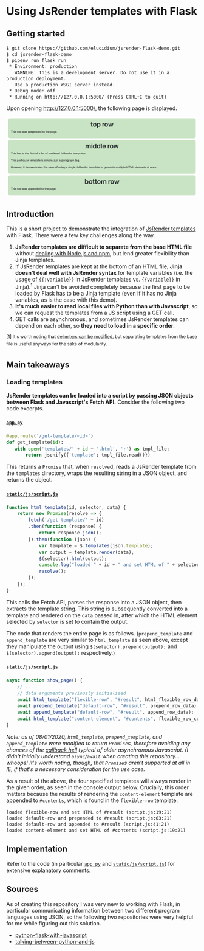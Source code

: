 # Using JsRender templates with Flask

## Getting started

```
$ git clone https://github.com/elucidium/jsrender-flask-demo.git
$ cd jsrender-flask-demo
$ pipenv run flask run
 * Environment: production
   WARNING: This is a development server. Do not use it in a production deployment.
   Use a production WSGI server instead.
 * Debug mode: off
 * Running on http://127.0.0.1:5000/ (Press CTRL+C to quit)
 ```

Upon opening <http://127.0.0.1:5000/>, the following page is displayed.

![Screenshot of the output.](/images/result.png)

 ## Introduction

 This is a short project to demonstrate the integration of [JsRender templates](https://www.jsviews.com/) with Flask. There were a few key challenges along the way.

 1. **JsRender templates are difficult to separate from the base HTML file** without [dealing with Node.js and npm](https://www.jsviews.com/#search?s=load%20templates&l=node/browserify), but lend greater flexibility than Jinja templates.
 2. If JsRender templates are kept at the bottom of an HTML file, **Jinja doesn't deal well with JsRender syntax** for template variables (i.e. the usage of `{{:variable}}` in JsRender templates vs. `{{variable}}` in Jinja).<sup>1</sup> Jinja can't be avoided completely because the first page to be loaded by Flask has to be a Jinja template (even if it has no Jinja variables, as is the case with this demo).
 3. **It's much easier to read local files with Python than with Javascript**, so we can request the templates from a JS script using a GET call.
 4. GET calls are asynchronous, and sometimes JsRender templates can depend on each other, so **they need to load in a specific order**.

<sup>[1] It's worth noting that [delimiters can be modified](https://www.jsviews.com/#settings/delimiters), but separating templates from the base file is useful anyways for the sake of modularity.</sup>

 ## Main takeaways

### Loading templates
 **JsRender templates can be loaded into a script by passing JSON objects between Flask and Javascript's Fetch API.** Consider the following two code excerpts.

#### [`app.py`](app.py)
 ```python
 @app.route('/get-template/<id>')
def get_template(id):
    with open('templates/' + id + '.html', 'r') as tmpl_file:
        return jsonify({'template': tmpl_file.read()})
```
This returns a `Promise` that, when `resolve`d, reads a JsRender template from the `templates` directory, wraps the resulting string in a JSON object, and returns the object.

#### [`static/js/script.js`](static/js/script.js)
```javascript
function html_template(id, selector, data) {
    return new Promise(resolve => {
        fetch('/get-template/' + id)
        .then(function (response) {
            return response.json();
        }).then(function (json) {
            var template = $.templates(json.template);
            var output = template.render(data);
            $(selector).html(output);
            console.log("loaded " + id + " and set HTML of " + selector);
            resolve();
        });
    });
}
```
This calls the Fetch API, parses the response into a JSON object, then extracts the template string. This string is subsequently converted into a template and rendered on the `data` passed in, after which the HTML element selected by `selector` is set to contain the output.

The code that renders the entire page is as follows. (`prepend_template` and `append_template` are very similar to `html_template` as seen above, except they manipulate the output using `$(selector).prepend(output);` and `$(selector).append(output);` respectively.)

#### [`static/js/script.js`](static/js/script.js)
```javascript
async function show_page() {
    // ...
    // data arguments previously initialized
    await html_template("flexible-row", "#result", html_flexible_row_data);
    await prepend_template("default-row", "#result", prepend_row_data);
    await append_template("default-row", "#result", append_row_data);
    await html_template("content-element", "#contents", flexible_row_contents);
}

```
*Note: as of 08/01/2020, `html_template`, `prepend_template`, and `append_template` were modified to return `Promise`s, therefore avoiding any chances of the [callback hell](http://callbackhell.com/) typical of older asynchronous Javascript. (I didn't initially understand `async`/`await` when creating this repository... whoops! It's worth noting, though, that `Promise`s aren't supported at all in IE, if that's a necessary consideration for the use case.*


As a result of the above, the four specified templates will always render in the given order, as seen in the console output below. Crucially, this order matters because the results of rendering the `content-element` template are appended to `#contents`, which is found in the `flexible-row` template.

```
loaded flexible-row and set HTML of #result (script.js:19:21)
loaded default-row and prepended to #result (script.js:63:21)
loaded default-row and appended to #result (script.js:41:21)
loaded content-element and set HTML of #contents (script.js:19:21)
```

## Implementation

Refer to the code (in particular [`app.py`](app.py) and [`static/js/script.js`](static/js/script.js)) for extensive explanatory comments.

## Sources

As of creating this repository I was very new to working with Flask, in particular communicating information between two different program languages using JSON, so the following two repositories were very helpful for me while figuring out this solution.

- [python-flask-with-javascript](https://github.com/jitsejan/python-flask-with-javascript)
- [talking-between-python-and-js](https://github.com/healeycodes/talking-between-python-and-js)
